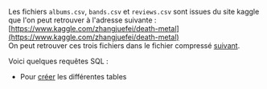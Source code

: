 Les fichiers `albums.csv`, `bands.csv` et `reviews.csv` sont issues du site kaggle que l'on peut retrouver à l'adresse suivante : <br>
[https://www.kaggle.com/zhangjuefei/death-metal](https://www.kaggle.com/zhangjuefei/death-metal) <br>
On peut retrouver ces trois fichiers dans le fichier compressé [suivant](https://github.com/NaturelEtChaud/NSI-Terminale/blob/main/4%20Base%20de%20donn%C3%A9es/metal/metal.zip).

Voici quelques requêtes SQL :
* Pour [créer](https://github.com/NaturelEtChaud/NSI-Terminale/blob/main/4%20Base%20de%20donn%C3%A9es/metal/sql1_creation_tables.sqlà) les différentes tables
